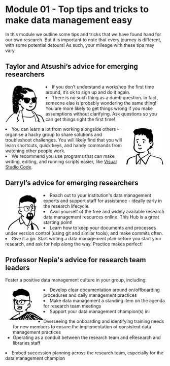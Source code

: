 # Module 01 - Top tips and tricks to make data management easy

In this module we outline some tips and tricks that we have found hand for our own research. But it is important to note that every journey is different, with some potential detours! As such, your mileage with these tips may vary.  

## Taylor and Atsushi’s advice for emerging researchers

<p>
<img src="https://github.com/GenomicsAotearoa/data-management-resources/blob/main/docs/figures/Taylor-profile.png?raw=true" alt="Profile image of Taylor Smith" style="float:left;height:120px;">
  
  <li>If you don’t understand a workshop the first time around, it’s ok to sign up and do it again.</li>
  
  <li>There is no such thing as a dumb question. In fact, someone else is probably wondering the same thing! You are more likely to get things wrong if you make assumptions without clarifying. Ask questions so you can get things right the first time!</li>
  
</p>

<p>
  <img src="https://github.com/GenomicsAotearoa/data-management-resources/blob/main/docs/figures/Atsushi-profile.png?raw=true" alt="Profile image of Dr Atsushi Sato" style="float:right;height:120px;">
  
  <li>You can learn a lot from working alongside others - organise a hacky group to share solutions and troubleshoot challenges. You will likely find that you will learn shortcuts, quick keys, and handy commands from watching other people work.</li>

  <li>We recommend you use programs that can make writing, editing, and running scripts easier, like <a href="https://code.visualstudio.com/">Visual Studio Code</a>.</li>
  
</p>

## Darryl’s advice for emerging researchers

<p>

<img src="https://github.com/GenomicsAotearoa/data-management-resources/blob/main/docs/figures/Darryl-profile.png?raw=true" style="float:left;width:120px;" alt="Profile image of eResearch manager Darryl">

  <li> Reach out to your institution's data management experts and support staff for assistance - ideally early in the research lifecycle.</li>
  <li> Avail yourself of the free and widely available research data management resources online. This Hub is a great starting point!</li>
  <li> Learn how to keep your documents and processes under version control (using git and similar tools), and make commits often.</li>
  <li> Give it a go. Start writing a data management plan before you start your research, and ask for help along the way. Practice makes perfect!</li>

</p>

## Professor Nepia's advice for research team leaders

Foster a positive data management culture in your group, including:

<p>

<img src="https://github.com/GenomicsAotearoa/data-management-resources/blob/main/docs/figures/Tehara-profile.png?raw=true" style="float:left;width:120px;" alt="Profile image of research team leader Professor Nepia">
  
  <li> Develop clear documentation around on/offboarding procedures and daily management practices</li>
  <li> Make data management a standing item on the agenda for research team meetings</li>
  <li> Support your data management champion(s) in:</li>
  <ul>
    <li> Overseeing the onboarding and identifying training needs for new members to ensure the implementation of consistent data management practices</li>
    <li> Operating as a conduit between the research team and eResearch and libraries staff</li> 
    </ul>
  <li> Embed succession planning across the research team, especially for the data management champion</li> 
  
</p>
  
